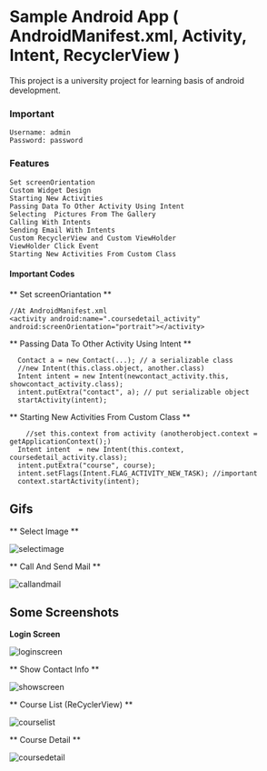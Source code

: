 # Sample Android App ( AndroidManifest.xml, Activity, Intent, RecyclerView )

This project is a university project for learning basis of android development.

### Important

```
Username: admin
Password: password
```

### Features

```
Set screenOrientation
Custom Widget Design
Starting New Activities
Passing Data To Other Activity Using Intent
Selecting  Pictures From The Gallery
Calling With Intents
Sending Email With Intents
Custom RecyclerView and Custom ViewHolder
ViewHolder Click Event
Starting New Activities From Custom Class
```

#### Important Codes

** Set screenOriantation **

```Android
//At AndroidManifest.xml
<activity android:name=".coursedetail_activity" android:screenOrientation="portrait"></activity>
```

**  Passing Data To Other Activity Using Intent **

```Android
  Contact a = new Contact(...); // a serializable class
  //new Intent(this.class.object, another.class)
  Intent intent = new Intent(newcontact_activity.this, showcontact_activity.class);
  intent.putExtra("contact", a); // put serializable object
  startActivity(intent);
```
** Starting New Activities From Custom Class **
```Android
	//set this.context from activity (anotherobject.context = getApplicationContext();)
  Intent intent  = new Intent(this.context, coursedetail_activity.class);
  intent.putExtra("course", course);
  intent.setFlags(Intent.FLAG_ACTIVITY_NEW_TASK); //important
  context.startActivity(intent);
```

## Gifs

** Select Image **

![selectimage](https://user-images.githubusercontent.com/19158321/55673090-a9a00800-58ab-11e9-8abc-cd6ef33e053a.gif)

** Call And Send Mail **

![callandmail](https://user-images.githubusercontent.com/19158321/55673091-a9a00800-58ab-11e9-845e-8725193ae140.gif)



## Some Screenshots

**Login Screen**

![loginscreen](https://user-images.githubusercontent.com/19158321/55672743-2d0b2a80-58a7-11e9-8bb0-a51d8dd958ac.png)

** Show Contact Info **

![showscreen](https://user-images.githubusercontent.com/19158321/55672739-2c729400-58a7-11e9-95a7-e95df1149881.png)

** Course List (ReCyclerView) **

![courselist](https://user-images.githubusercontent.com/19158321/55672741-2d0b2a80-58a7-11e9-9014-dc5a96b466fd.png)

** Course Detail **

![coursedetail](https://user-images.githubusercontent.com/19158321/55672740-2d0b2a80-58a7-11e9-889f-66bde83e8657.png)




